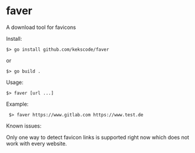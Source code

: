 # faver

A download tool for favicons

Install:

    $> go install github.com/kekscode/faver

or

    $> go build .

Usage:

    $> faver [url ...]

Example:

     $> faver https://www.gitlab.com https://www.test.de

Known issues:

Only one way to detect favicon links is supported right now which does not work with every website.
